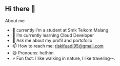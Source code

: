 ## Hi there 👋

About me
- 🔭 currently i'm a student at Smk Telkom Malang
- 🌱 I’m currently learning Cloud Developer
- 💬 Ask me about my profil and portofolio
- 📫 How to reach me: riskifuadi95@gmail.com
- 😄 Pronouns: he/him
- ⚡ Fun fact: I like walking in nature, I like traveling--.
